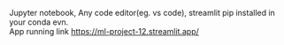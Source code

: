 Jupyter notebook, 
               Any code editor(eg. vs code), 
               streamlit pip installed in your conda evn.
               <br>
               App running link https://ml-project-12.streamlit.app/ 
